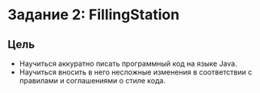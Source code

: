 # Задание 2: FillingStation
## Цель
* Научиться аккуратно писать программный код на языке Java.
* Научиться вносить в него несложные изменения в соответствии с правилами и соглашениями о стиле кода.
